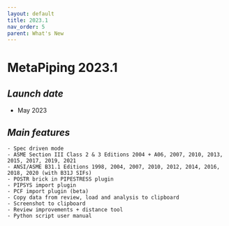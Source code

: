 ```yaml
---
layout: default
title: 2023.1
nav_order: 5
parent: What's New
---
```


# MetaPiping 2023.1

## *Launch date*

* May 2023

## *Main features*

    - Spec driven mode
    - ASME Section III Class 2 & 3 Editions 2004 + A06, 2007, 2010, 2013, 2015, 2017, 2019, 2021
    - ANSI/ASME B31.1 Editions 1998, 2004, 2007, 2010, 2012, 2014, 2016, 2018, 2020 (with B31J SIFs)
    - POSTR brick in PIPESTRESS plugin
    - PIPSYS import plugin
    - PCF import plugin (beta)
    - Copy data from review, load and analysis to clipboard
    - Screenshot to clipboard
    - Review improvements + distance tool
    - Python script user manual
